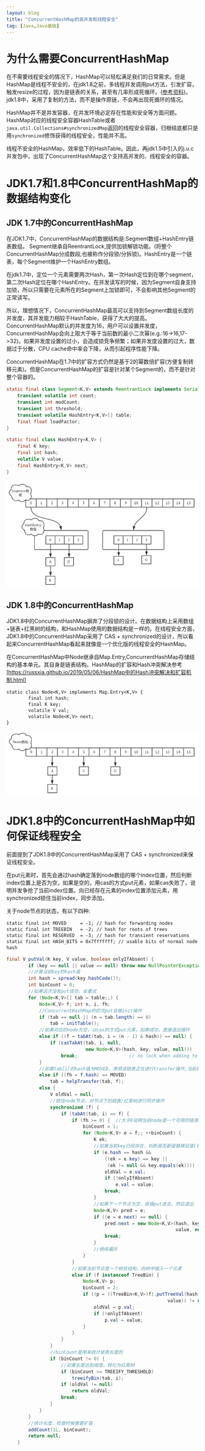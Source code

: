 ```yaml
---
layout: blog
title: "ConcurrentHashMap的高并发和线程安全"
tag: [Java,Java基础]
---
```

# 为什么需要ConcurrentHashMap
在不需要线程安全的情况下，HashMap可以轻松满足我们的日常需求。但是HashMap是线程不安全的，在jdk1.8之前，多线程并发调用put方法，引发扩容，触发resize的过程，因为是链表的关系，甚至有几率形成死循环。([参考资料](https://coolshell.cn/articles/9606.html))。jdk1.8中，采用了复制的方法，而不是操作原链，不会再出现死循环的情况。

HashMap并不是并发容器，在并发环境必定存在性能和安全等方面问题。HashMap对应的线程安全容器HashTable或者`java.util.Collections#synchronizedMap`返回的线程安全容器，归根结底都只是用`synchronized`修饰获得的线程安全，性能并不高。

线程不安全的HashMap，效率低下的HashTable。因此，再jdk1.5中引入的j.u.c并发包中，出现了ConcurrentHashMap这个支持高并发的、线程安全的容器。

# JDK1.7和1.8中ConcurrentHashMap的数据结构变化

## JDK 1.7中的ConcurrentHashMap
在JDK1.7中，ConcurrentHashMap的数据结构是:Segment数组+HashEntry链表数组。
Segment继承自ReentrantLock,提供加锁解锁功能。(将整个ConcurrentHashMap分成数段,也被称作分段锁/分拆锁)。HashEntry是一个链表，每个Segment维护一个HashEntry数组。

在jdk1.7中，定位一个元素需要两次Hash，第一次Hash定位到在哪个segment，第二次Hash定位在哪个HashEntry。在并发读写的时候，因为Segment自身支持加锁，所以只需要在元素所在的Segment上加锁即可，不会影响其他Segment的正常读写。

所以，理想情况下，ConcurrentHashMap最高可以支持到Segment数组长度的并发度，其并发能力相较于HashTable，获得了大大的提高。ConcurrentHashMap默认的并发度为16，用户可以设置并发度，ConcurrentHashMap会向上取大于等于当前数的最小二次幂(e.g.:16->16,17->32)。如果并发度设置的过小，会造成锁竞争频繁；如果并发度设置的过大，数据过于分散，CPU cache命中率会下降，从而引起程序性能下降。

ConcurrentHashMap在1.7中的扩容方式仍然是基于2的幂数倍扩容(方便复制转移元素)。但是ConcurrentHashMap的扩容是针对某个Segment的，而不是针对整个容器的。
```java
static final class Segment<K,V> extends ReentrantLock implements Serializable {
    transient volatile int count;
    transient int modCount;
    transient int threshold;
    transient volatile HashEntry<K,V>[] table;
    final float loadFactor;
}
```

```java
static final class HashEntry<K,V> {
    final K key;
    final int hash;
    volatile V value;
    final HashEntry<K,V> next;
}
```
![jdk1.7中的ConcurrentHashMap](https://raw.githubusercontent.com/RussXia/RussXia.github.io/master/_pic/jdk_1.7_ConcurrentHashMap.png)

## JDK 1.8中的ConcurrentHashMap
JDK1.8中的ConcurrentHashMap摒弃了分段锁的设计。在数据结构上采用数组+链表+红黑树的结构，和HashMap使用的数据结构是一样的。在线程安全方面，JDK1.8中的ConcurrentHashMap采用了 CAS + synchronized的设计，所以看起来ConcurrentHashMap看起来就像是一个优化版的线程安全的HashMap。

在ConcurrentHashMap中Node继承自Map.Entry,ConcurrentHashMap存储结构的基本单元。其自身是链表结构。HashMap的扩容和Hash冲突解决参考
[https://russxia.github.io/2019/05/06/HashMap中的Hash冲突解决和扩容机制.html]
```
static class Node<K,V> implements Map.Entry<K,V> {
        final int hash;
        final K key;
        volatile V val;
        volatile Node<K,V> next;
}
```
![jdk1.8中的ConcurrentHashMap](https://raw.githubusercontent.com/RussXia/RussXia.github.io/master/_pic/jdk_1.8_ConcurrentHashMap.png)

# JDK1.8中的ConcurrentHashMap中如何保证线程安全
前面提到了JDK1.8中的ConcurrentHashMap采用了 CAS + synchronized来保证线程安全。

在put元素时，首先会通过hash确定落到node数组的哪个index位置，然后判断index位置上是否为空，如果是空的，用cas的方式put元素，如果cas失败了，说明并发争抢了当前index位置。向已经存在元素的index位置添加元素，用synchronized锁住当前index，同步添加。

关于node节点的状态，有以下四种:
```
static final int MOVED     = -1; // hash for forwarding nodes
static final int TREEBIN   = -2; // hash for roots of trees
static final int RESERVED  = -3; // hash for transient reservations
static final int HASH_BITS = 0x7fffffff; // usable bits of normal node hash
```
```java
final V putVal(K key, V value, boolean onlyIfAbsent) {
        if (key == null || value == null) throw new NullPointerException();
        //计算当前key的hash值
        int hash = spread(key.hashCode());
        int binCount = 0;
        //如果这次没有put成功，会重试
        for (Node<K,V>[] tab = table;;) {
            Node<K,V> f; int n, i, fh;
            //ConcurrentHashMap的初次put会做init操作
            if (tab == null || (n = tab.length) == 0)
                tab = initTable();
            //如果对应的node为空，以cas的方式put元素，如果成功，直接退出循环
            else if ((f = tabAt(tab, i = (n - 1) & hash)) == null) {
                if (casTabAt(tab, i, null,
                             new Node<K,V>(hash, key, value, null)))
                    break;                   // no lock when adding to empty bin
            }
            //如果tab[i]的hash值为MOVED，表明该链表正在进行transfer操作,当前线程先帮助进行扩容操作,然后put
            else if ((fh = f.hash) == MOVED)
                tab = helpTransfer(tab, f);
            else {
                V oldVal = null;
                //锁住node节点，对节点下的链表/红黑树进行同步操作
                synchronized (f) {
                    if (tabAt(tab, i) == f) {
                        if (fh >= 0) {  //大于0说明当前node是一个可用的链表节点
                            binCount = 1;
                            for (Node<K,V> e = f;; ++binCount) {
                                K ek;
                                //如果当前key已经存在，判断是否新值替换旧值(根据传入的onlyIfAbsen决定),然后退出
                                if (e.hash == hash &&
                                    ((ek = e.key) == key ||
                                     (ek != null && key.equals(ek)))) {
                                    oldVal = e.val;
                                    if (!onlyIfAbsent)
                                        e.val = value;
                                    break;
                                }
                                //如果下一个节点为空，直接put进去，然后退出
                                Node<K,V> pred = e;
                                if ((e = e.next) == null) {
                                    pred.next = new Node<K,V>(hash, key,
                                                              value, null);
                                    break;
                                }
                                //继续遍历
                            }
                        }
                        //如果当前节点是一个树状结构，向树中插入一个元素
                        else if (f instanceof TreeBin) {
                            Node<K,V> p;
                            binCount = 2;
                            if ((p = ((TreeBin<K,V>)f).putTreeVal(hash, key,
                                                           value)) != null) {
                                oldVal = p.val;
                                if (!onlyIfAbsent)
                                    p.val = value;
                            }
                        }
                    }
                }
                //binCount是用来统计链表长度的
                if (binCount != 0) {
                    //如果长度达到阈值，转化为红黑树
                    if (binCount >= TREEIFY_THRESHOLD)
                        treeifyBin(tab, i);
                    if (oldVal != null)
                        return oldVal;
                    break;
                }
            }
        }
        //统计长度，检查时候需要扩容
        addCount(1L, binCount);
        return null;
    }
```
